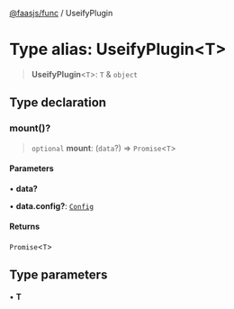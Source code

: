 [@faasjs/func](../README.md) / UseifyPlugin

# Type alias: UseifyPlugin\<T\>

> **UseifyPlugin**\<`T`\>: `T` & `object`

## Type declaration

### mount()?

> `optional` **mount**: (`data`?) => `Promise`\<`T`\>

#### Parameters

• **data?**

• **data.config?**: [`Config`](Config.md)

#### Returns

`Promise`\<`T`\>

## Type parameters

• **T**
